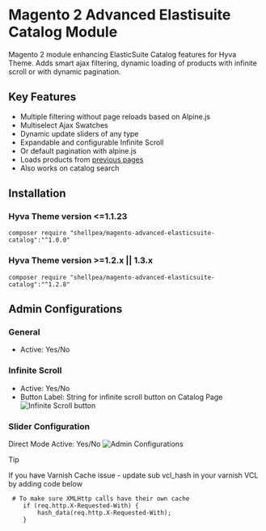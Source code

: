 # Magento 2 Advanced Elastisuite Catalog Module
Magento 2 module enhancing ElasticSuite Catalog features for Hyva Theme.
Adds smart ajax filtering, dynamic loading of products with infinite scroll or with dynamic pagination.

## Key Features
- Multiple filtering without page reloads based on Alpine.js
- Multiselect Ajax Swatches
- Dynamic update sliders of any type
- Expandable and configurable Infinite Scroll
- Or default pagination with alpine.js
- Loads products from  [previous pages](https://github.com/shellpea/advanced-elasticsuite-catalog/blob/30fb841b89939e9619971136d2b55c6c77e070e1/view/frontend/templates/product/list.phtml#L67)
- Also works on catalog search


## Installation

### Hyva Theme version <=1.1.23
```
composer require "shellpea/magento-advanced-elasticsuite-catalog":"^1.0.0"
```
### Hyva Theme version >=1.2.x || 1.3.x
```
composer require "shellpea/magento-advanced-elasticsuite-catalog":"^1.2.8"
```

## Admin Configurations
### General
- Active: Yes/No
### Infinite Scroll
- Active: Yes/No
- Button Label: String for infinite scroll button on Catalog Page
![Infinite Scroll button](https://user-images.githubusercontent.com/55882198/236670329-ba761d13-45a4-41a5-8723-f130d88926dd.png)
### Slider Configuration
Direct Mode Active: Yes/No
![Admin Configurations](https://user-images.githubusercontent.com/55882198/236669994-8ddb17f9-8f37-445d-9bf0-6e039c6ddd67.png)

>[!TIP]
> If you have Varnish Cache issue - update sub vcl_hash in your varnish VCL by adding code below
```
 # To make sure XMLHttp calls have their own cache
    if (req.http.X-Requested-With) {
        hash_data(req.http.X-Requested-With);
    }
```
